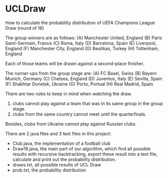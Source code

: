 # UCLDraw
How to calculate the probability distribution of UEFA Champions League Draw (round of 16)

The group winners are as follows: 
(A) Manchester United, England
(B) Paris Saint-Germain, France
(C) Roma, Italy
(D) Barcelona, Spain
(E) Liverpool, England
(F) Manchester City, England
(G) Besitkas, Turkey
(H) Tottenham, England

Each of those teams will be drawn against a second-place finisher.

The runner-ups from the group stage are: 
(A) FC Basel, Swiss
(B) Bayern Munich, Germany
(C) Chelsea, England
(D) Juventus, Italy
(E) Sevilla, Spain
(F) Shakhtar Donetsk, Ukraine
(G) Porto, Portual
(H) Real Madrid, Spain

There are two rules to keep in mind when watching the draw.
1) clubs cannot play against a team that was in its same group in the group stage.
2) clubs from the same country cannot meet until the quarterfinals. 

Besides, clubs from Ukraine cannot play against Russian clubs.

There are 2 java files and 3 text files in this project:
- Club.java, the implementation of a football club
- Draw16.java, the main part of our algorithm, which find all possible results with recursive backtracking, export these result into a text file, calculate and print out the probability distribution.
- draws.txt, all possible results of UCL Draw
- prob.txt, the probability distribution
